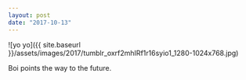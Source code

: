 ```yaml
---
layout: post
date: "2017-10-13"
---
```


![yo yo]({{ site.baseurl }}/assets/images/2017/tumblr_oxrf2mhIRf1r16syio1_1280-1024x768.jpg)

Boi points the way to the future.
